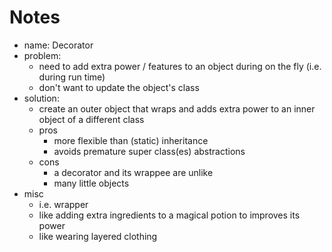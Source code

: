 # Notes

- name: Decorator
- problem:
  - need to add extra power / features to an object during on the fly (i.e. during run time)
  - don't want to update the object's class
- solution:
  - create an outer object that wraps and adds extra power to an inner object of a different class
  - pros
    - more flexible than (static) inheritance
    - avoids premature super class(es) abstractions
  - cons
    - a decorator and its wrappee are unlike
    - many little objects
- misc
  - i.e. wrapper
  - like adding extra ingredients to a magical potion to improves its power
  - like wearing layered clothing